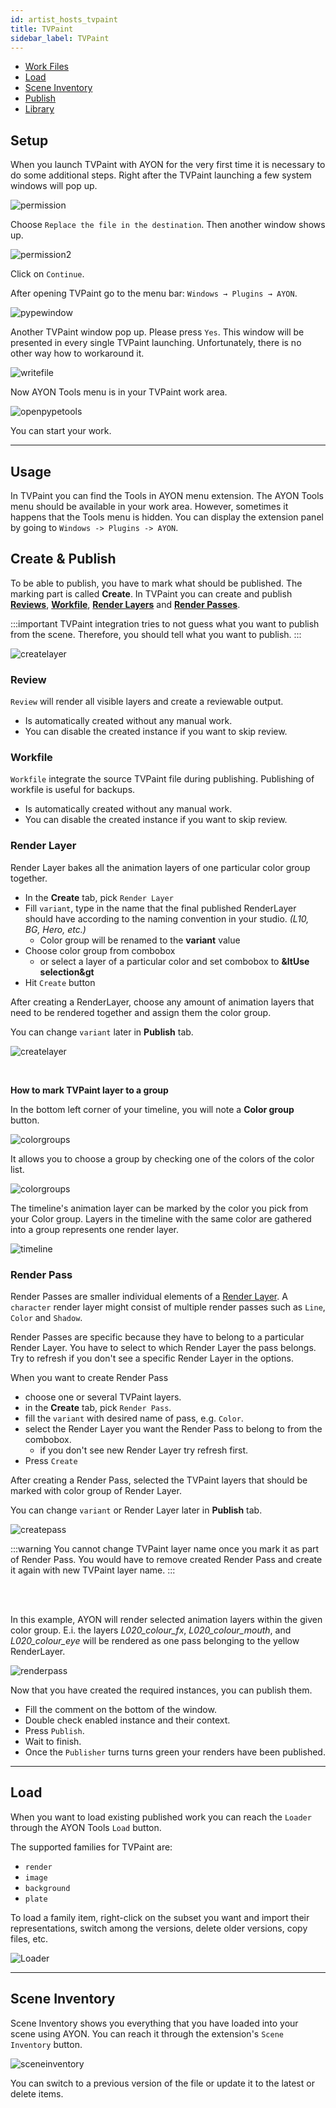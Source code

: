 ```yaml
---
id: artist_hosts_tvpaint
title: TVPaint
sidebar_label: TVPaint
---
```


-   [Work Files](artist_tools_workfiles)
-   [Load](artist_tools_loader)
-   [Scene Inventory](artist_tools_inventory)
-   [Publish](artist_tools_publisher)
-   [Library](artist_tools_library_loader)


## Setup
When you launch TVPaint with AYON for the very first time it is necessary to do some additional steps. Right after the TVPaint launching a few system windows will pop up.

![permission](assets/tvp_permission.png)

Choose `Replace the file in the destination`. Then another window shows up.

![permission2](assets/tvp_permission2.png)

Click on `Continue`.

After opening TVPaint go to the menu bar: `Windows → Plugins → AYON`.

![pypewindow](assets/tvp_hidden_window.gif)

Another TVPaint window pop up. Please press `Yes`. This window will be presented in every single TVPaint launching. Unfortunately, there is no other way how to workaround it.

![writefile](assets/tvp_write_file.png)

Now AYON Tools menu is in your TVPaint work area.

![openpypetools](assets/tvp_openpype_menu.png)

You can start your work.

---

## Usage
In TVPaint you can find the Tools in AYON menu extension. The AYON Tools menu should be available in your work area. However, sometimes it happens that the Tools menu is hidden. You can display the extension panel by going to `Windows -> Plugins -> AYON`.

## Create & Publish
To be able to publish, you have to mark what should be published. The marking part is called **Create**. In TVPaint you can create and publish **[Reviews](#review)**, **[Workfile](#workfile)**, **[Render Layers](#render-layer)** and **[Render Passes](#render-pass)**.

:::important
TVPaint integration tries to not guess what you want to publish from the scene. Therefore, you should tell what you want to publish.
:::

![createlayer](assets/tvp_publisher.png)

### Review
`Review` will render all visible layers and create a reviewable output.
- Is automatically created without any manual work.
- You can disable the created instance if you want to skip review.

### Workfile
`Workfile` integrate the source TVPaint file during publishing. Publishing of workfile is useful for backups.
- Is automatically created without any manual work.
- You can disable the created instance if you want to skip review.

### Render Layer

<div class="row markdown">
<div class="col col--6 markdown">

Render Layer bakes all the animation layers of one particular color group together.

- In the **Create** tab, pick `Render Layer`
- Fill `variant`, type in the name that the final published RenderLayer should have according to the naming convention in your studio. *(L10, BG, Hero, etc.)*
  - Color group will be renamed to the **variant** value
- Choose color group from combobox
  - or select a layer of a particular color and set combobox to **&ltUse selection&gt**
- Hit `Create` button

After creating a RenderLayer, choose any amount of animation layers that need to be rendered together and assign them the color group.

You can change `variant` later in **Publish** tab.

</div>
<div class="col col--6 markdown">

![createlayer](assets/tvp_create_layer.png)

</div>
</div>
<br/>

**How to mark TVPaint layer to a group**

In the bottom left corner of your timeline, you will note a **Color group** button.

![colorgroups](assets/tvp_color_groups.png)

It allows you to choose a group by checking one of the colors of the color list.

![colorgroups](assets/tvp_color_groups2.png)

The timeline's animation layer can be marked by the color you pick from your Color group. Layers in the timeline with the same color are gathered into a group represents one render layer.

![timeline](assets/tvp_timeline_color.png)


### Render Pass

Render Passes are smaller individual elements of a [Render Layer](artist_hosts_tvpaint.md#render-layer). A `character` render layer might
consist of multiple render passes such as `Line`, `Color` and `Shadow`.

Render Passes are specific because they have to belong to a particular Render Layer. You have to select to which Render Layer the pass belongs. Try to refresh if you don't see a specific Render Layer in the options.

<div class="row markdown">
<div class="col col--6 markdown">

When you want to create Render Pass
- choose one or several TVPaint layers.
- in the **Create** tab, pick `Render Pass`.
- fill the `variant` with desired name of pass, e.g. `Color`.
- select the Render Layer you want the Render Pass to belong to from the combobox.
  - if you don't see new Render Layer try refresh first.
- Press `Create`

After creating a Render Pass, selected the TVPaint layers that should be marked with color group of Render Layer.

You can change `variant` or Render Layer later in **Publish** tab.

</div>
<div class="col col--6 markdown">

![createpass](assets/tvp_create_pass.png)

</div>
</div>

:::warning
You cannot change TVPaint layer name once you mark it as part of Render Pass. You would have to remove created Render Pass and create it again with new TVPaint layer name.
:::

<br></br>

In this example, AYON will render selected animation layers within the given color group. E.i. the layers *L020_colour_fx*, *L020_colour_mouth*, and *L020_colour_eye* will be rendered as one pass belonging to the yellow RenderLayer.

![renderpass](assets/tvp_timeline_color2.png)

Now that you have created the required instances, you can publish them.
- Fill the comment on the bottom of the window.
- Double check enabled instance and their context.
- Press `Publish`.
- Wait to finish.
- Once the `Publisher` turns turns green your renders have been published.

---

## Load
When you want to load existing published work you can reach the `Loader` through the AYON Tools `Load` button.

The supported families for TVPaint are:

- `render`
- `image`
- `background`
- `plate`

To load a family item, right-click on the subset you want and import their representations, switch among the versions, delete older versions, copy files, etc.

![Loader](assets/tvp_loader.gif)

---

## Scene Inventory
Scene Inventory shows you everything that you have loaded into your scene using AYON. You can reach it through the extension's `Scene Inventory` button.

![sceneinventory](assets/tvp_scene_inventory.png)

You can switch to a previous version of the file or update it to the latest or delete items.
